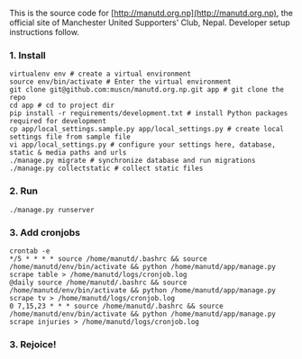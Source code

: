 This is the source code for [http://manutd.org.np](http://manutd.org.np), the official site of Manchester United Supporters' Club, Nepal. Developer setup instructions follow.


### 1. Install
```
virtualenv env # create a virtual environment
source env/bin/activate # Enter the virtual environment
git clone git@github.com:muscn/manutd.org.np.git app # git clone the repo
cd app # cd to project dir
pip install -r requirements/development.txt # install Python packages required for development
cp app/local_settings.sample.py app/local_settings.py # create local settings file from sample file
vi app/local_settings.py # configure your settings here, database, static & media paths and urls
./manage.py migrate # synchronize database and run migrations
./manage.py collectstatic # collect static files
```

### 2. Run
```
./manage.py runserver
```

### 3. Add cronjobs
```
crontab -e
*/5 * * * * source /home/manutd/.bashrc && source /home/manutd/env/bin/activate && python /home/manutd/app/manage.py scrape table > /home/manutd/logs/cronjob.log
@daily source /home/manutd/.bashrc && source /home/manutd/env/bin/activate && python /home/manutd/app/manage.py scrape tv > /home/manutd/logs/cronjob.log
0 7,15,23 * * * source /home/manutd/.bashrc && source /home/manutd/env/bin/activate && python /home/manutd/app/manage.py scrape injuries > /home/manutd/logs/cronjob.log
```

### 3. Rejoice!
